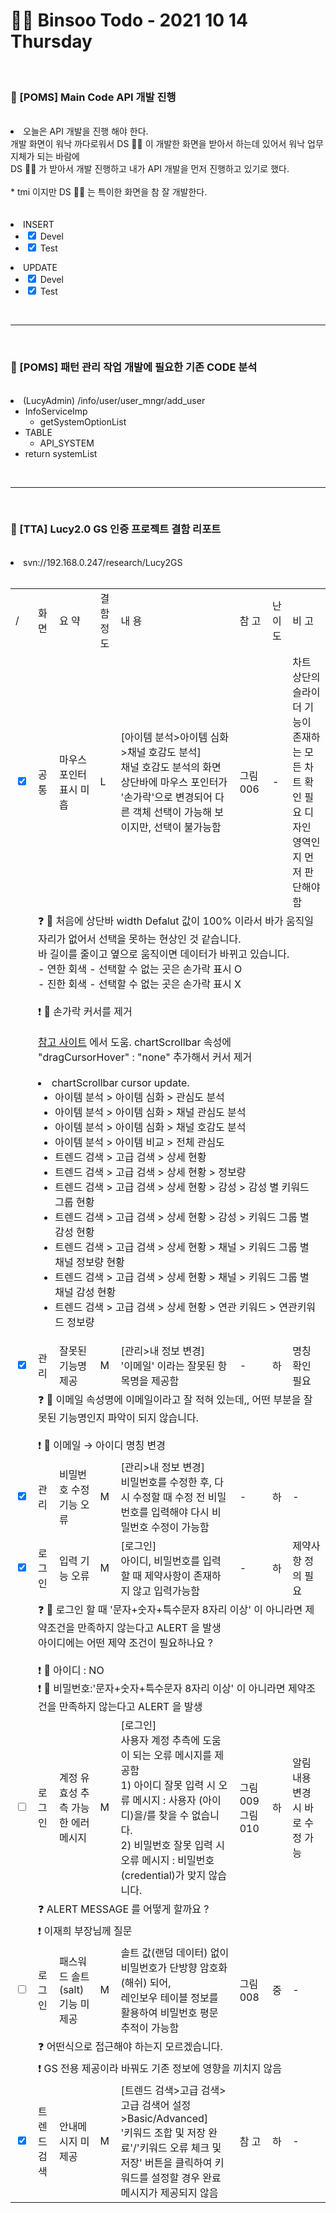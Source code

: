 <br/><br/>

# 👩‍💻 Binsoo Todo - 2021 10 14 Thursday

<br/>

### 🔸 [POMS] Main Code API 개발 진행

<br/>
<li> 
    오늘은 API 개발을 진행 해야 한다. <br/> 개발 화면이 워낙 까다로워서  DS 👩‍💻 이 개발한 화면을 받아서 하는데 있어서 워낙 업무 지체가 되는 바람에 <br/> DS 👩‍💻 가 받아서 개발 진행하고 내가 API 개발을 먼저 진행하고 있기로 했다.<br/><br/>
    * tmi 이지만 DS 👩‍💻 는 특이한 화면을 참 잘 개발한다. 
</li>
<br/><br/>
<li> INSERT
    <ul>
        <li><input type="checkbox" name="chk_info" value="CSS" checked="checked"> Devel</li>
        <li><input type="checkbox" name="chk_info" value="CSS" checked="checked"> Test</li>
    </ul>
</li>
<li> UPDATE
    <ul>
        <li><input type="checkbox" name="chk_info" value="CSS" checked="checked"> Devel</li>
        <li><input type="checkbox" name="chk_info" value="CSS" checked="checked"> Test</li> 
    </ul>
</li>

<br><hr/><br>

### 🔸 [POMS] 패턴 관리 작업 개발에 필요한 기존 CODE 분석

<br/>

<li> (LucyAdmin) /info/user/user_mngr/add_user
    <ul>
        <li>InfoServiceImp
            <ul>
                <li>getSystemOptionList</li>
            </ul>
        </li>
        <li>TABLE 
            <ul>
                <li>API_SYSTEM</li>
            </ul>
        </li>
        <li>return systemList</li>
    </ul>
</li>

<br><hr/><br>

### 🔸  [TTA] Lucy2.0 GS 인증 프로젝트 결함 리포트

<br/>
<li> svn://192.168.0.247/research/Lucy2GS </li>
<br/>


<table>
    <tr>
        <td>/</td>
        <td>화 면</td>
        <td>요 약</td>
        <td>결함 정도</td>
        <td>내 용</td>
        <td>참 고</td>
        <td>난이도</td>
        <td>비 고</td>
    </tr>
    <tr>
        <td><input type="checkbox" checked></td>
        <td>공통</td>
        <td>마우스 포인터 표시 미흡</td>
        <td>L</td>
        <td>[아이템 분석>아이템 심화>채널 호감도 분석] <br/> 채널 호감도 분석의 화면 상단바에 마우스 포인터가 '손가락'으로 변경되어 다른 객체 선택이 가능해 보이지만, 선택이 불가능함</td>
        <td>그림 006</td>
        <td>-</td>
        <td>차트 상단의 슬라이더 기능이 존재하는 모든 차트 확인 필요 디자인 영역인지 먼저 판단해야함</td>
    </tr>
    <tr>
        <td></td>
        <td colspan="8"> 
            ❓ 👩  처음에 상단바 width Defalut 값이 100% 이라서 바가 움직일 자리가 없어서 선택을 못하는 현상인 것 같습니다. <br/> 
            바 길이를 줄이고 옆으로 움직이면 데이터가 바뀌고 있습니다. <br/> 
             - 연한 회색 - 선택할 수 없는 곳은 손가락 표시 O <br/> 
             - 진한 회색 - 선택할 수 없는 곳은 손가락 표시 X <br/><br/> 
            ❗ 👦 손가락 커서를 제거 <br/> <br/> 
            <a href = "https://docs.amcharts.com/3/javascriptcharts/ChartScrollbar">참고 사이트</a> 에서 도움.
            chartScrollbar 속성에 "dragCursorHover" : "none" 추가해서 커서 제거<br/><br/>
            <li>chartScrollbar cursor update.
                <ul>
                    <li>아이템 분석 > 아이템 심화 > 관심도 분석</li>
                    <li>아이템 분석 > 아이템 심화 > 채널 관심도 분석</li>
                    <li>아이템 분석 > 아이템 심화 > 채널 호감도 분석</li>
                    <li>아이템 분석 > 아이템 비교 > 전체 관심도 </li>
                    <li>트렌드 검색 > 고급 검색 > 상세 현황</li>
                    <li>트렌드 검색 > 고급 검색 > 상세 현황 > 정보량</li>
                    <li>트렌드 검색 > 고급 검색 > 상세 현황 > 감성 > 감성 별 키워드 그룹 현황 </li>
                    <li>트렌드 검색 > 고급 검색 > 상세 현황 > 감성 > 키워드 그룹 별 감성 현황 </li>
                    <li>트렌드 검색 > 고급 검색 > 상세 현황 > 채널 > 키워드 그룹 별 채널 정보량 현황</li>
                    <li>트렌드 검색 > 고급 검색 > 상세 현황 > 채널 > 키워드 그룹 별 채널 감성 현황</li>
                    <li>트렌드 검색 > 고급 검색 > 상세 현황 > 연관 키워드 > 연관키워드 정보량 </li>
                </ul>
            </li>
        </td>
    </tr>
    <tr>
        <td><input type="checkbox" checked></td>
        <td>관리</td>
        <td>잘못된 기능명 제공</td>
        <td>M</td>
        <td>[관리>내 정보 변경] <br/> '이메일' 이라는 잘못된 항목명을 제공함</td>
        <td>-</td>
        <td>하</td>
        <td>명칭 확인 필요</td>
    </tr>
    <tr>
        <td></td>
        <td colspan="8"> 
            ❓ 👩 이메일 속성명에 이메일이라고 잘 적혀 있는데,, 어떤 부분을 잘못된 기능명인지 파악이 되지 않습니다.<br/><br/> 
            ❗ 👦 이메일 → 아이디 명칭 변경
        </td>
    </tr>
    <tr>
        <td><input type="checkbox" checked></td>
        <td>관리</td>
        <td>비밀번호 수정 기능 오류</td>
        <td>M</td>
        <td>[관리>내 정보 변경] <br/> 비밀번호를 수정한 후, 다시 수정할 때 수정 전 비밀번호를 입력해야 다시 비밀번호 수정이 가능함</td>
        <td>-</td>
        <td>하</td>
        <td>-</td>
    </tr>
    <tr>
        <td><input type="checkbox" checked></td>
        <td>로그인</td>
        <td>입력 기능 오류</td>
        <td>M</td>
        <td>[로그인] <br/> 아이디, 비밀번호를 입력할 때 제약사항이 존재하지 않고 입력가능함</td>
        <td>-</td>
        <td>하</td>
        <td>제약사항 정의 필요</td>
    </tr>
    <tr>
        <td></td>
        <td colspan="8"> 
            ❓ 👩  로그인 할 때 '문자+숫자+특수문자 8자리 이상' 이 아니라면 제약조건을 만족하지 않는다고 ALERT 을 발생 <br/> 
            아이디에는 어떤 제약 조건이 필요하나요 ?<br/><br/>
            ❗ 👦 아이디  : NO<br/>
            ❗ 👦 비밀번호:'문자+숫자+특수문자 8자리 이상' 이 아니라면 제약조건을 만족하지 않는다고 ALERT 을 발생<br/>
        </td>
    </tr>
    <tr>
        <td><input type="checkbox"></td>
        <td>로그인</td>
        <td>계정 유효성 추측 가능한 에러 메시지</td>
        <td>M</td>
        <td>[로그인] <br/> 사용자 계정 추측에 도움이 되는 오류 메시지를 제공함 <br/> 1) 아이디 잘못 입력 시 오류 메시지 : 사용자 (아이디)을/를 찾을 수 없습니다. <br/> 2) 비밀번호 잘못 입력 시 오류 메시지 : 비밀번호(credential)가 맞지 않습니다.</td>
        <td>그림 009 그림 010</td>
        <td>하</td>
        <td>알림 내용 변경 시 바로 수정 가능</td>
    </tr>
    <tr>
        <td></td>
        <td colspan="8"> 
            ❓ ALERT MESSAGE 를 어떻게 할까요 ?
        </td>
    </tr>
    <tr>
        <td></td>
        <td colspan="8"> 
            ❗ 이재희 부장님께 질문
        </td>
    </tr>
    <tr>
        <td><input type="checkbox"></td>
        <td>로그인</td>
        <td>패스워드 솔트(salt) 기능 미제공</td>
        <td>M</td>
        <td>솔트 값(랜덤 데이터) 없이 비밀번호가 단방향 암호화(해쉬) 되어, <br/> 레인보우 테이블 정보를 활용하여 비밀번호 평문 추적이 가능함</td>
        <td>그림 008</td>
        <td>중</td>
        <td>-</td>
    </tr>
    <tr>
        <td></td>
        <td colspan="8"> 
            ❓ 어떤식으로 접근해야 하는지 모르겠습니다.
        </td>
    </tr>
    <tr>
        <td></td>
        <td colspan="8"> 
            ❗ GS 전용 제공이라 바꿔도 기존 정보에 영향을 끼치지 않음
        </td>
    </tr>
    <tr>
        <td><input type="checkbox" checked></td>
        <td>트렌드 검색</td>
        <td>안내메시지 미제공</td>
        <td>M</td>
        <td>[트렌드 검색>고급 검색>고급 검색어 설정>Basic/Advanced] <br/> '키워드 조합 및 저장 완료'/'키워드 오류 체크 및 저장' 버튼을 클릭하여 키워드를 설정할 경우 완료 메시지가 제공되지 않음</td>
        <td>참 고</td>
        <td>하</td>
        <td>-</td>
    </tr>
</table>
<br/><br/>